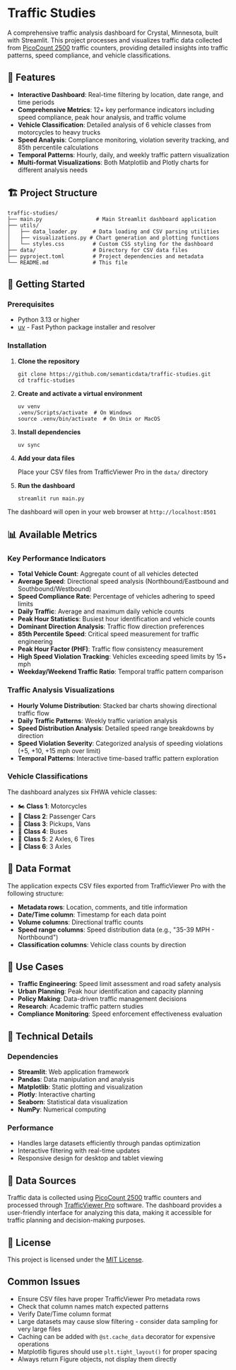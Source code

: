 # Traffic Studies

A comprehensive traffic analysis dashboard for Crystal, Minnesota, built with Streamlit. This project processes and visualizes traffic data collected from [PicoCount 2500](https://vehiclecounts.com/picocount-2500.html) traffic counters, providing detailed insights into traffic patterns, speed compliance, and vehicle classifications.

## 🌟 Features

- **Interactive Dashboard**: Real-time filtering by location, date range, and time periods
- **Comprehensive Metrics**: 12+ key performance indicators including speed compliance, peak hour analysis, and traffic volume
- **Vehicle Classification**: Detailed analysis of 6 vehicle classes from motorcycles to heavy trucks
- **Speed Analysis**: Compliance monitoring, violation severity tracking, and 85th percentile calculations
- **Temporal Patterns**: Hourly, daily, and weekly traffic pattern visualization
- **Multi-format Visualizations**: Both Matplotlib and Plotly charts for different analysis needs

## 🏗️ Project Structure

```text
traffic-studies/
├── main.py                 # Main Streamlit dashboard application
├── utils/
│   ├── data_loader.py     # Data loading and CSV parsing utilities
│   ├── visualizations.py # Chart generation and plotting functions
│   └── styles.css         # Custom CSS styling for the dashboard
├── data/                  # Directory for CSV data files
├── pyproject.toml         # Project dependencies and metadata
└── README.md              # This file
```

## 🚀 Getting Started

### Prerequisites

- Python 3.13 or higher
- [uv](https://github.com/astral-sh/uv) - Fast Python package installer and resolver

### Installation

1. **Clone the repository**

   ```shell
   git clone https://github.com/semanticdata/traffic-studies.git
   cd traffic-studies
   ```

2. **Create and activate a virtual environment**

   ```shell
   uv venv
   .venv/Scripts/activate  # On Windows
   source .venv/bin/activate  # On Unix or MacOS
   ```

3. **Install dependencies**

   ```shell
   uv sync
   ```

4. **Add your data files**

   Place your CSV files from TrafficViewer Pro in the `data/` directory

5. **Run the dashboard**

   ```shell
   streamlit run main.py
   ```

The dashboard will open in your web browser at `http://localhost:8501`

## 📊 Available Metrics

### Key Performance Indicators

- **Total Vehicle Count**: Aggregate count of all vehicles detected
- **Average Speed**: Directional speed analysis (Northbound/Eastbound and Southbound/Westbound)
- **Speed Compliance Rate**: Percentage of vehicles adhering to speed limits
- **Daily Traffic**: Average and maximum daily vehicle counts
- **Peak Hour Statistics**: Busiest hour identification and vehicle counts
- **Dominant Direction Analysis**: Traffic flow direction preferences
- **85th Percentile Speed**: Critical speed measurement for traffic engineering
- **Peak Hour Factor (PHF)**: Traffic flow consistency measurement
- **High Speed Violation Tracking**: Vehicles exceeding speed limits by 15+ mph
- **Weekday/Weekend Traffic Ratio**: Temporal traffic pattern comparison

### Traffic Analysis Visualizations

- **Hourly Volume Distribution**: Stacked bar charts showing directional traffic flow
- **Daily Traffic Patterns**: Weekly traffic variation analysis
- **Speed Distribution Analysis**: Detailed speed range breakdowns by direction
- **Speed Violation Severity**: Categorized analysis of speeding violations (+5, +10, +15 mph over limit)
- **Temporal Patterns**: Interactive time-based traffic pattern exploration

### Vehicle Classifications

The dashboard analyzes six FHWA vehicle classes:

- 🏍️ **Class 1**: Motorcycles
- 🚗 **Class 2**: Passenger Cars
- 🚐 **Class 3**: Pickups, Vans
- 🚌 **Class 4**: Buses
- 🚛 **Class 5**: 2 Axles, 6 Tires
- 🚛 **Class 6**: 3 Axles

## 📁 Data Format

The application expects CSV files exported from TrafficViewer Pro with the following structure:

- **Metadata rows**: Location, comments, and title information
- **Date/Time column**: Timestamp for each data point
- **Volume columns**: Directional traffic counts
- **Speed range columns**: Speed distribution data (e.g., "35-39 MPH - Northbound")
- **Classification columns**: Vehicle class counts by direction

## 🎯 Use Cases

- **Traffic Engineering**: Speed limit assessment and road safety analysis
- **Urban Planning**: Peak hour identification and capacity planning
- **Policy Making**: Data-driven traffic management decisions
- **Research**: Academic traffic pattern studies
- **Compliance Monitoring**: Speed enforcement effectiveness evaluation

## 🔧 Technical Details

### Dependencies

- **Streamlit**: Web application framework
- **Pandas**: Data manipulation and analysis
- **Matplotlib**: Static plotting and visualization
- **Plotly**: Interactive charting
- **Seaborn**: Statistical data visualization
- **NumPy**: Numerical computing

### Performance

- Handles large datasets efficiently through pandas optimization
- Interactive filtering with real-time updates
- Responsive design for desktop and tablet viewing

## 📝 Data Sources

Traffic data is collected using [PicoCount 2500](https://vehiclecounts.com/picocount-2500.html) traffic counters and processed through [TrafficViewer Pro](https://vehiclecounts.com/trafficviewerpro.html) software. The dashboard provides a user-friendly interface for analyzing this data, making it accessible for traffic planning and decision-making purposes.

## 📜 License

This project is licensed under the [MIT License](LICENSE).

## Common Issues

- Ensure CSV files have proper TrafficViewer Pro metadata rows
- Check that column names match expected patterns
- Verify Date/Time column format
- Large datasets may cause slow filtering - consider data sampling for very large files
- Caching can be added with `@st.cache_data` decorator for expensive operations
- Matplotlib figures should use `plt.tight_layout()` for proper spacing
- Always return Figure objects, not display them directly
